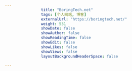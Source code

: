 ---
                title: "BoringTech.net"
                tags: [个人网站, 博客]
                externalUrl: "https://boringtech.net/"
                weight: 531
                showDate: false
                showAuthor: false
                showReadingTime: false
                showEdit: false
                showLikes: false
                showViews: false
                layoutBackgroundHeaderSpace: false
                ---

